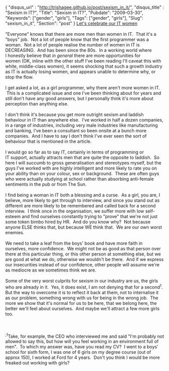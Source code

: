 {
 "disqus_url" : "http://trishagee.github.io/post/sexism_in_it/",
 "disqus_title" : "Sexism in IT?",
 "Title": "Sexism in IT?",
 "Pubdate": "2009-03-30",
 "Keywords": ["gender", "girls"],
 "Tags": ["gender", "girls"],
 "Slug": "sexism_in_it",
 "Section": "post"
}
<a href="http://www.guardian.co.uk/commentisfree/2009/mar/25/women-it-ada-lovelace">Let's celebrate our IT women</a><br /><br />&quot;Everyone&quot; knows that there are more men than women in IT.&nbsp; That it's a &quot;boys&quot; job. &nbsp;Not a lot of people know that the first programmer was a woman.&nbsp; Not a lot of people realise the number of women in IT is DECREASING. &nbsp;And has been since the 80s. &nbsp;In a working world where I&nbsp;honestly believe that *in general* there are more opportunities for women&nbsp;(OK, inline with the other stuff I've been reading I'll caveat this with white, middle-class women), it seems shocking that such a growth industry as IT&nbsp;is actually losing women, and appears unable to determine why, or stop the flow.<br /><br />I get asked a lot, as a girl programmer, why there aren't more women in IT. &nbsp;This is a complicated issue and one I've been thinking about for years and still don't have any good answers, but I&nbsp;personally think it's more about perception than anything else.<br /><br />I don't think it's because you get more outright sexism and laddish behaviour in IT than anywhere else.&nbsp; I've worked in half a dozen companies, in a range of industries, including very male industries like manufacturing and banking, I've been a consultant so been onsite at a bunch more companies.&nbsp; And I&nbsp;have to say I don't think&nbsp;I've ever seen the sort of behaviour that is mentioned in the article. <br /><br />I would go so far as to say IT, certainly in terms of programming or IT&nbsp;support, actually attracts men that are quite the opposite to laddish.&nbsp; So here I will succumb to gross generalisation and stereotypes myself, but the guys I've worked with are highly intelligent and more likely to rate you on your ability than on your colour, sex or background. &nbsp;These are often guys who were actually studying at school rather than absorbing anti-female sentiments in the pub or from The Sun.<br /><br />I find being a woman in IT&nbsp;both a blessing and a curse.&nbsp; As a girl, you are, I believe, more likely to get through to interview, and since you stand out as different are more likely to be remembered and called back for a second interview.&nbsp; I think once in the organisation, we suffer more with low self-esteem and find ourselves constantly trying to &quot;prove&quot; that we're not just some token bimbo hired by HR.&nbsp; And do you know why?&nbsp; Not because anyone ELSE thinks that, but because WE think that. &nbsp;We are our own worst enemies.<br /><br />We need to take a leaf from the boys' book and have more faith in ourselves, more confidence.&nbsp; We might not be as good as that person over there at this particular thing, or this other person at something else, but we are good at what we do, otherwise we wouldn't be there. &nbsp;And if we express our insecurities instead of our confidence, other people will assume we're as mediocre as we sometimes think we are.<br /><br />Some of the very worst culprits for sexism in our industry are us, the girls who are already in it.&nbsp; Yes, it does exist, I am not denying that for a second<sup>1</sup>.&nbsp; But the way to overcome it is to reflect it back at them, not to internalise it as our problem, something wrong with us for being in the wrong job. &nbsp;The more we show that it's normal for us to be here, that we belong here, the better we'll feel about ourselves.&nbsp; And maybe we'll attract a few more girls too.<br /><br /><br /><br /><sup>;1</sup>Take, for example, the CEO&nbsp;who interviewed me and said &quot;I'm probably not allowed to say this, but how will you feel working in an environment full of men&quot;.&nbsp; To which my answer was, have you read my CV?&nbsp; I went to a boys' school for sixth form, I was one of 6 girls on my degree course (out of approx 150), I&nbsp;worked at Ford for 4 years.&nbsp; Don't you think&nbsp;I would be more freaked out working with girls?
